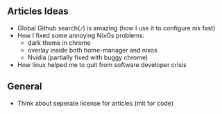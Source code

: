 ## Articles Ideas
* Global Github search(`/`) is amazing (how I use it to configure nix fast)
* How I fixed some annoying NixOs problems:
  - dark theme in chrome
  - overlay inside both home-manager and nixos
  - Nvidia (partially fixed with buggy chrome)
* How linux helped me to quit from software developer crisis

## General
* Think about seperate license for articles (mit for code)

